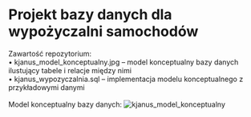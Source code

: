 # Projekt bazy danych dla wypożyczalni samochodów
Zawartość repozytorium: <br/>
•	kjanus_model_konceptualny.jpg – model konceptualny bazy danych ilustujący tabele i relacje między nimi<br/>
•	kjanus_wypozyczalnia.sql – implementacja modelu konceptualnego z przykładowymi danymi <br/>
<br/>
Model konceptualny bazy danych:
![kjanus_model_konceptualny](https://github.com/user-attachments/assets/4f5a3fd6-f136-482d-aded-066e59c2d0ab)
